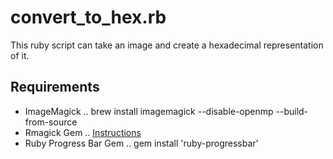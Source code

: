# convert_to_hex.rb

This ruby script can take an image and create a hexadecimal representation of it.

## Requirements
- ImageMagick
.. brew install imagemagick --disable-openmp --build-from-source
- Rmagick Gem
.. [Instructions](https://stackoverflow.com/questions/11711967/cant-install-rmagick-in-mountain-lion)
- Ruby Progress Bar Gem
.. gem install 'ruby-progressbar'
